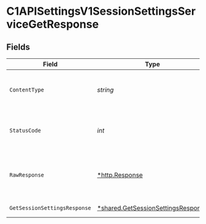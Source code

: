 # C1APISettingsV1SessionSettingsServiceGetResponse


## Fields

| Field                                                                                          | Type                                                                                           | Required                                                                                       | Description                                                                                    |
| ---------------------------------------------------------------------------------------------- | ---------------------------------------------------------------------------------------------- | ---------------------------------------------------------------------------------------------- | ---------------------------------------------------------------------------------------------- |
| `ContentType`                                                                                  | *string*                                                                                       | :heavy_check_mark:                                                                             | HTTP response content type for this operation                                                  |
| `StatusCode`                                                                                   | *int*                                                                                          | :heavy_check_mark:                                                                             | HTTP response status code for this operation                                                   |
| `RawResponse`                                                                                  | [*http.Response](https://pkg.go.dev/net/http#Response)                                         | :heavy_check_mark:                                                                             | Raw HTTP response; suitable for custom response parsing                                        |
| `GetSessionSettingsResponse`                                                                   | [*shared.GetSessionSettingsResponse](../../../pkg/models/shared/getsessionsettingsresponse.md) | :heavy_minus_sign:                                                                             | Successful response                                                                            |